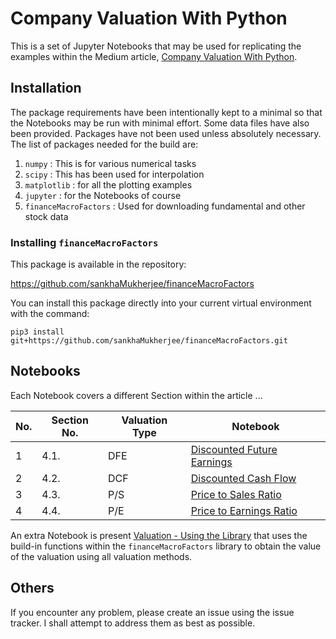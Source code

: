 # Company Valuation With Python

This is a set of Jupyter Notebooks that may be used for
replicating the examples within the Medium article, 
[Company Valuation With Python]().

## Installation

The package requirements have been intentionally kept to a minimal so that the 
Notebooks may be run with minimal effort. Some data files have also been
provided. Packages have not been used unless absolutely necessary. The list
of packages needed for the build are:

1. `numpy` : This is for various numerical tasks
2. `scipy` : This has been used for interpolation
3. `matplotlib` : for all the plotting examples
4. `jupyter` : for the Notebooks of course
5. `financeMacroFactors` : Used for downloading fundamental and other stock data

### Installing `financeMacroFactors`

This package is available in the repository:

https://github.com/sankhaMukherjee/financeMacroFactors

You can install this package directly into your current
virtual environment with the command:

`pip3 install git+https://github.com/sankhaMukherjee/financeMacroFactors.git`

## Notebooks

Each Notebook covers a different Section within the article ...

| No. | Section No. | Valuation Type | Notebook |
|-----|-------------|----------------|----------|
| 1   | 4.1.        | DFE            | [Discounted Future Earnings](https://github.com/sankhaMukherjee/companyValuationWithPython/blob/master/Discounted%20Future%20Earnings.ipynb)
| 2   | 4.2.        | DCF            | [Discounted Cash Flow](https://github.com/sankhaMukherjee/companyValuationWithPython/blob/master/Discounted%20Cash%20Flow.ipynb)
| 3   | 4.3.        | P/S            | [Price to Sales Ratio](https://github.com/sankhaMukherjee/companyValuationWithPython/blob/master/Price%20to%20Sales%20Ratio.ipynb)
| 4   | 4.4.        | P/E            | [Price to Earnings Ratio](https://github.com/sankhaMukherjee/companyValuationWithPython/blob/master/Price%20to%20Earnings%20Ratio.ipynb)


An extra Notebook is present [Valuation - Using the Library](https://github.com/sankhaMukherjee/companyValuationWithPython/blob/master/Valuation%20-%20Using%20the%20Library.ipynb)
that uses the build-in functions within the `financeMacroFactors` library to
obtain the value of the valuation using all valuation methods.


## Others

If you encounter any problem, please create an issue using the issue tracker.
I shall attempt to address them as best as possible.


